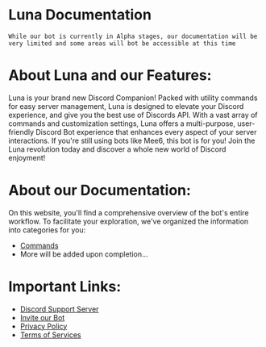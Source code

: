 # Luna Documentation
```
While our bot is currently in Alpha stages, our documentation will be very limited and some areas will bot be accessible at this time
```
# About Luna and our Features:
Luna is your brand new Discord Companion! Packed with utility commands for easy server management, Luna is designed to elevate your Discord experience, and give you the best use of Discords API.
With a vast array of commands and customization settings, Luna offers a multi-purpose, user-friendly Discord Bot experience that enhances every aspect of your server interactions. If you're still using bots like Mee6, this bot is for you! Join the Luna revolution today and discover a whole new world of Discord enjoyment!

# About our Documentation:
On this website, you'll find a comprehensive overview of the bot's entire workflow. To facilitate your exploration, we've organized the information into categories for you:

- [Commands](https://ticket-master.gitbook.io/luna-bot/general/commands)
- More will be added upon completion...

# Important Links:
- [Discord Support Server](https://discord.gg/H7SxEzdYuz)
- [Invite our Bot](https://discord.com/oauth2/authorize?client_id=1244752272873754626)
- [Privacy Policy](PRIVACY_POLICY.md)
- [Terms of Services](TERMS_OF_SERVICE.md)